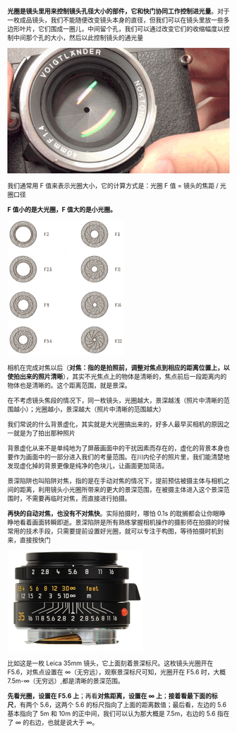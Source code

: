 **光圈是镜头里用来控制镜头孔径大小的部件，它和快门协同工作控制进光量**。对于一枚成品镜头，我们不能随便改变镜头本身的直径，但我们可以在镜头里放一些多边形叶片，它们围成一圈儿，中间留个孔，我们可以通过改变它们的收缩幅度以控制中间那个孔的大小，然后以此控制镜头的通光量

![img](./images/02f4e777265a24e2a9a3f20d1192c7f9.gif)

我们通常用 F 值来表示光圈大小，它的计算方式是：光圈 F 值 = 镜头的焦距 / 光圈口径

**F 值小的是大光圈，F 值大的是小光圈。**

<img src="./images/image-20240917182452429.png" alt="image-20240917182452429" style="zoom:30%;" />

相机在完成对焦以后（**对焦：指的是拍照前，调整对焦点到相应的距离位置上，以使拍出来的照片清晰**），其实不光焦点上的物体是清晰的，焦点前后一段距离内的物体也是清晰的。这个距离范围，就是景深。

在不考虑镜头焦段的情况下，同一枚镜头，光圈越大，景深越浅（照片中清晰的范围越小）；光圈越小，景深越大（照片中清晰的范围越大）

我们常说的什么背景虚化，其实就是大光圈搞出来的，好多人最早买相机的原因之一就是为了拍出那种照片

背景虚化从来不是单纯地为了屏蔽画面中的干扰因素而存在的，虚化的背景本身也要作为画面中的一部分进入我们的考量范围。在川内伦子的照片里，我们能清楚地发现虚化掉的背景更像是纯净的色块儿，让画面更加简洁。



景深陷阱也叫陷阱对焦，指的是在手动对焦的情况下，提前预估被摄主体与相机之间的距离，利用镜头小光圈所带来的更大的景深范围，在被摄主体进入这个景深范围时，不需要再临时对焦，而直接进行拍摄。



**再快的自动对焦，也没有不对焦快**。实际拍摄时，哪怕 0.1s 的耽搁都会让你眼睁睁地看着画面转瞬即逝。景深陷阱是所有熟练掌握相机操作的摄影师在拍摄的时候常用的技术手段，只需要提前设置好光圈，就可以专注于构图，等待拍摄时机到来，直接按快门

<img src="./images/image-20240917182908018.png" alt="image-20240917182908018" style="zoom:30%;" />

比如这是一枚 Leica 35mm 镜头，它上面刻着景深标尺。这枚镜头光圈开在 F5.6，对焦点设置在 ∞（无穷远），观察景深标尺可知，光圈开在 F5.6 时，大概 7.5m-∞（无穷远）,都是清晰的景深范围。

**先看光圈，设置在 F5.6 上**；再看**对焦距离，设置在 ∞ 上**；**接着看最下面的标尺**，有两个 5.6，这两个 5.6 的标尺指向了上面的距离数值；最后看，左边的 5.6 基本指向了 5m 和 10m 的正中间，我们可以认为那大概是 7.5m，右边的 5.6 指在了 ∞ 的右边，也就是说大于 ∞。



















